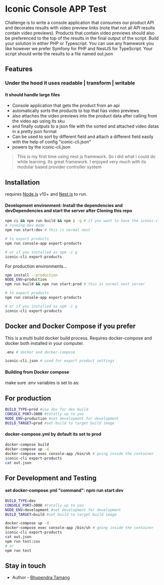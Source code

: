 # Iconic Console APP Test

Challenge is to write a console application that consumes our product API and decorates results with video preview links (note that not all API results contain video previews). Products that contain video previews should also be preferenced to the top of the results in the final output of the script. Build your solution in either PHP or Typescript. You can use any framework you like however we prefer Symfony for PHP and NestJS for TypeScript. Your script should write the results to a file named out.json

## Features

### Under the hood it uses readable | transform | writable

#### It should handle large files

- Console application that gets the product from an api
- automatically sorts the products to top that has video previews
- also attaches the video previews into the product data after calling from the video api using its sku
- and finally outputs to a json file with the sorted and attached video datas in a pretty json format
- Can be used to sort by different field and attach a different field easily with the help of config "iconic-cli.json"
- powers by the iconic-cli.json

> This is my first time using nest js framework. So i did what i could do while learning. Its great framework.
> I enjoyed very much with its modular based provider controller system

## Installation

requires [Node.js](https://nodejs.org/) v10+ and [Nest.js](https://nestjs.com/) to run.

#### Development environment: Install the dependencies and devDependencies and start the server after Cloning this repo

```sh
npm ci && npm run build && npm i -g # if you want to have the iconic-cli command available throughtout
# running dev mode
npm run start:dev # this is normal nest

# to export products
npm run console-app export-products

# or if you installed as npm -i g
iconic-cli export-products
```

For production environments...

```sh
npm install --production
NODE_ENV=production
npm run build && npm run start:prod # this is normal nest server

# to export products
npm run console-app export-products

# or if you installed as npm -i g
iconic-cli export-products
```

## Docker and Docker Compose if you prefer

This is a multi build docker build process. Requires docker-compose and docker both installed in your computer.

```sh
.env # docker and docker-compose
```

```sh
iconic-cli.json # used for export product settings
```

#### Building from Docker compose

make sure .env variables is set to as:

## For production

```sh
BUILD_TYPE=prod #use dev for dev build
CONSOLE_PORT=3000 #totally up to you
NODE_ENV=production #set development for development
BUILD_TARGET=prod #set build to target build image
```

#### docker-compose.yml by default its set to prod

```sh
docker-compose build
docker-compose up -d
docker-compose exec console-app /bin/sh # going inside the container
iconic-cli export-products
cat out.json
```

## For Development and Testing

#### set docker-compose.yml "command": npm run start:dev

```sh
BUILD_TYPE=dev
CONSOLE_PORT=3000 #totally up to you
NODE_ENV=development #set development for development
BUILD_TARGET=build #set build to target build image
```

```sh
docker-compose up -d
docker-compose exec console-app /bin/sh # going inside the container
iconic-cli export-products
cat out.json
npm run test:cov
# or
npm run test
```

## Stay in touch

- Author - [Bhupendra Tamang](https://github.com/BhupenT)
